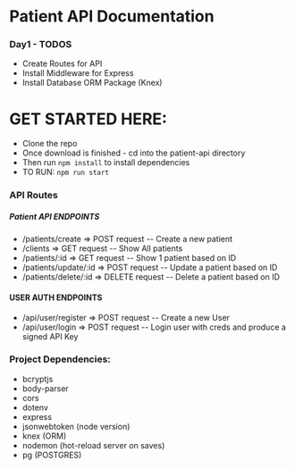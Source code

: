 # Patient API Documentation

### Day1 - TODOS
- Create Routes for API
- Install Middleware for Express
- Install Database ORM Package (Knex)

# GET STARTED HERE:
- Clone the repo
- Once download is finished - cd into the patient-api directory
- Then run `npm install` to install dependencies
- TO RUN: `npm run start`

### API Routes 
##### Patient API ENDPOINTS
- /patients/create => POST request -- Create a new patient
- /clients => GET request -- Show All patients
- /patients/:id => GET request -- Show 1 patient based on ID
- /patients/update/:id => POST request -- Update a patient based on ID
- /patients/delete/:id => DELETE request -- Delete a patient based on ID


#### USER AUTH ENDPOINTS
- /api/user/register => POST request -- Create a new User
- /api/user/login => POST request -- Login user with creds and produce a signed API Key

### Project Dependencies:
- bcryptjs
- body-parser
- cors
- dotenv
- express
- jsonwebtoken (node version)
- knex (ORM)
- nodemon (hot-reload server on saves)
- pg (POSTGRES)